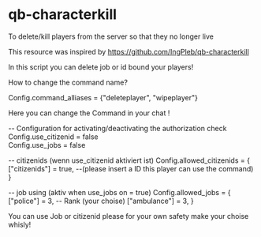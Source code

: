 # qb-characterkill
To delete/kill players from the server so that they no longer live

This resource was inspired by https://github.com/IngPleb/qb-characterkill

In this script you can delete job or id bound your players!

How to change the command name?

Config.command_alliases = {"deleteplayer", "wipeplayer"}

Here you can change the Command in your chat !

-- Configuration for activating/deactivating the authorization check
Config.use_citizenid = false  
Config.use_jobs = false      

-- citizenids (wenn use_citizenid aktiviert ist)
Config.allowed_citizenids = {
    ["citizenids"] = true, --(please insert a ID this player can use the command)
}

-- job using (aktiv when use_jobs on = true)
Config.allowed_jobs = {
    ["police"] = 3,  -- Rank (your choise)
    ["ambulance"] = 3,
}

You can use Job or citizenid please for your own safety make your choise whisly!


